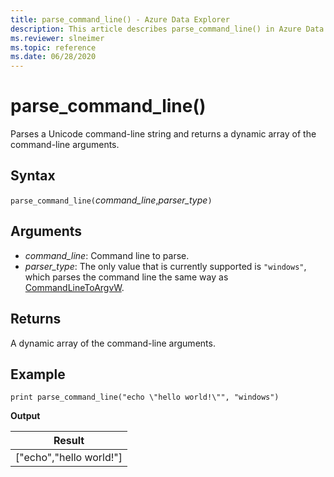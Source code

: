 ```yaml
---
title: parse_command_line() - Azure Data Explorer
description: This article describes parse_command_line() in Azure Data Explorer.
ms.reviewer: slneimer
ms.topic: reference
ms.date: 06/28/2020
---
```

# parse_command_line()

Parses a Unicode command-line string and returns a dynamic array of the command-line arguments.

## Syntax

`parse_command_line(`*command_line*,*parser_type*`)`

## Arguments

* *command_line*: Command line to parse.
* *parser_type*: The only value that is currently supported is `"windows"`, which parses the command line the same way as [CommandLineToArgvW](/windows/win32/api/shellapi/nf-shellapi-commandlinetoargvw).

## Returns

A dynamic array of the command-line arguments.

## Example

<!-- csl: https://help.kusto.windows.net/Samples -->
```kusto
print parse_command_line("echo \"hello world!\"", "windows")
```

**Output**

|Result|
|---|
|["echo","hello world!"]|
